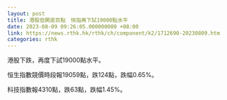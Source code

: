 ```yaml
---
layout: post
title: 港股低開逾百點　恒指再下試19000點水平
date: 2023-08-09 09:26:05.000000000 +08:00
link: https://news.rthk.hk/rthk/ch/component/k2/1712690-20230809.htm
categories: rthk
---
```


港股下跌，再度下試19000點水平。

恒生指數競價時段報19059點，跌124點，跌幅0.65%。

科技指數報4310點，跌63點，跌幅1.45%。
